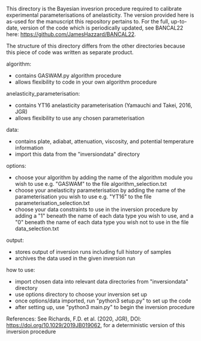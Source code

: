 This directory is the Bayesian invesrion procedure required to calibrate experimental parameterisations of anelasticity. The version provided here is as-used for the manuscript this repository pertains to. For the full, up-to-date, version of the code which is periodically updated, see BANCAL22 here: https://github.com/JamesHazzard/BANCAL22.

The structure of this directory differs from the other directories because this piece of code was written as separate product. 

algorithm: 
- contains GASWAM.py algorithm procedure
- allows flexibility to code in your own algorithm procedure

anelasticity_parameterisation:
- contains YT16 anelasticity parameterisation (Yamauchi and Takei, 2016, JGR)
- allows flexibility to use any chosen parameterisation

data:
- contains plate, adiabat, attenuation, viscosity, and potential temperature information
- import this data from the "inversiondata" directory

options:
- choose your algorithm by adding the name of the algorithm module you wish to use e.g. "GASWAM" to the file algorithm_selection.txt
- choose your anelasticity parameterisation by adding the name of the parameterisation you wish to use e.g. "YT16" to the file parameterisation_selection.txt
- choose your data constraints to use in the inversion procedure by adding a "1" beneath the name of each data type you wish to use, and a "0" beneath the name of each data type you wish not to use  in the file data_selection.txt

output:
- stores output of inversion runs including full history of samples
- archives the data used in the given inversion run

how to use:
- import chosen data into relevant data directories from "inversiondata" directory
- use options directory to choose your inversion set up
- once options/data imported, run "python3 setup.py" to set up the code
- after setting up, use "python3 main.py" to begin the inversion procedure

References:
See Richards, F.D. et al. (2020, JGR), DOI: https://doi.org/10.1029/2019JB019062, for a deterministic version of this inversion procedure